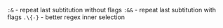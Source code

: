 `:&` - repeat last subtitution without flags
`:&&` - repeat last subtitution with flags
`.\{-}` - better regex inner selection
